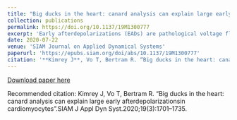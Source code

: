 ```yaml
---
title: "Big ducks in the heart: canard analysis can explain large early afterdepolarizationsin cardiomyocytes"
collection: publications
permalink: https://doi.org/10.1137/19M1300777
excerpt: 'Early afterdepolarizations (EADs) are pathological voltage fluctuations that can occur in cardiac cells and are a potent source of potentially fatal arrhythmias. Recent works examining the mechanisms underlying EADs in minimal computational cardiac models have revealed that voltage-driven EADs are canard-induced mixed-mode oscillations whose properties are mediated by the rate at which these cells are paced. In this work, we analyze the mechanisms for the pacing-induced generation of different EAD behaviors in a reduced four-dimensional Luo--Rudy I model using slow-fast analysis. While previous explanations for EADs in this model have required manipulation of the underlying multitimescale structure, our approach does not and we find that the canard mechanism persists in generating EADs in this context. We also find that the canard mechanism gives a more complete explanation for the onset and properties of the EADs induced (e.g., EAD amplitude and number). In addition, we also find that the canards play an essential role in producing a richer set of behaviors than were seen in other minimal models, some of which have also been observed in experiments. These behaviors include pacing-induced termination of EADs, the periodic alternation of cardiac action potentials with and without EADs, as well as bistability between standard and EAD-containing action potentials at a fixed pacing rate. Finally, we show that this bistability can lead to hysteretic transitions between standard and arrhythmogenic action potentials under sufficiently slow oscillations in the pacing rate.'
date: 2020-07-22
venue: 'SIAM Journal on Applied Dynamical Systems'
paperurl: 'https://epubs.siam.org/doi/abs/10.1137/19M1300777'
citation: '**Kimrey J**, Vo T, Bertram R. “Big ducks in the heart: canard analysis can explain large early afterdepolarizationsin cardiomyocytes”.SIAM J Appl Dyn Syst. 2020; 19(3):1701–1735.'
---
```


[Download paper here](https://doi.org/10.1137/19M1300777)

Recommended citation: Kimrey J, Vo T, Bertram R. “Big ducks in the heart: canard analysis can explain large early afterdepolarizationsin cardiomyocytes”.SIAM J Appl Dyn Syst.2020;19(3):1701–1735.
